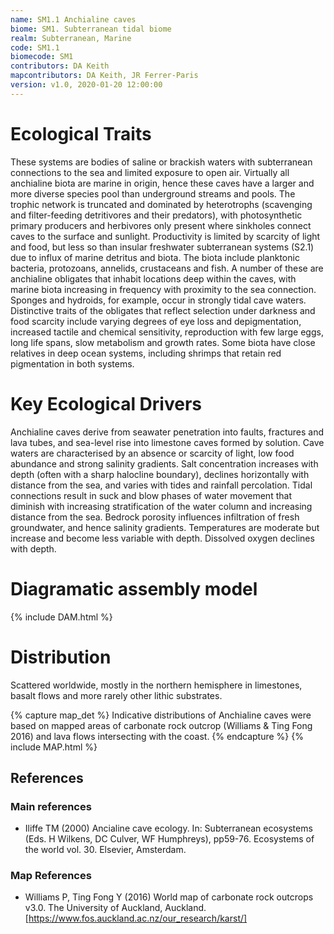 ```yaml
---
name: SM1.1 Anchialine caves
biome: SM1. Subterranean tidal biome
realm: Subterranean, Marine
code: SM1.1
biomecode: SM1
contributors: DA Keith
mapcontributors: DA Keith, JR Ferrer-Paris
version: v1.0, 2020-01-20 12:00:00
---
```

# Ecological Traits
 

These systems are bodies of saline or brackish waters with subterranean connections to the sea and limited exposure to open air. Virtually all anchialine biota are marine in origin, hence these caves have a larger and more diverse species pool than underground streams and pools. The trophic network is truncated and dominated by heterotrophs (scavenging and filter-feeding detritivores and their predators), with photosynthetic primary producers and herbivores only present where sinkholes connect caves to the surface and sunlight. Productivity is limited by scarcity of light and food, but less so than insular freshwater subterranean systems (S2.1) due to influx of marine detritus and biota. The biota include planktonic bacteria, protozoans, annelids, crustaceans and fish. A number of these are anchialine obligates that inhabit locations deep within the caves, with marine biota increasing in frequency with proximity to the sea connection. Sponges and hydroids, for example, occur in strongly tidal cave waters. Distinctive traits of the obligates that reflect selection under darkness and food scarcity include varying degrees of eye loss and depigmentation, increased tactile and chemical sensitivity, reproduction with few large eggs, long life spans, slow metabolism and growth rates. Some biota have close relatives in deep ocean systems, including shrimps that retain red pigmentation in both systems.

 
# Key Ecological Drivers
 

Anchialine caves derive from seawater penetration into faults, fractures and lava tubes, and sea-level rise into limestone caves formed by solution. Cave waters are characterised by an absence or scarcity of light, low food abundance and strong salinity gradients. Salt concentration increases with depth (often with a sharp halocline boundary), declines horizontally with distance from the sea, and varies with tides and rainfall percolation. Tidal connections result in suck and blow phases of water movement that diminish with increasing stratification of the water column and increasing distance from the sea.  Bedrock porosity influences infiltration of fresh groundwater, and hence salinity gradients. Temperatures are moderate but increase and become less variable with depth. Dissolved oxygen declines with depth.

 
# Diagramatic assembly model
 
{% include DAM.html %}
 
# Distribution
 

Scattered worldwide, mostly in the northern hemisphere in limestones, basalt flows and more rarely other lithic substrates.


{% capture map_det %}
Indicative distributions of Anchialine caves were based on mapped areas of carbonate rock outcrop (Williams & Ting Fong 2016) and lava flows intersecting with the coast.
{% endcapture %}
{% include MAP.html %}

## References
### Main references
* Iliffe TM (2000) Ancialine cave ecology. In: Subterranean ecosystems (Eds. H Wilkens, DC Culver, WF Humphreys), pp59-76. Ecosystems of the world vol. 30. Elsevier, Amsterdam. 
### Map References
* Williams P, Ting Fong Y (2016) World map of carbonate rock outcrops v3.0. The University of Auckland, Auckland. [https://www.fos.auckland.ac.nz/our_research/karst/]
